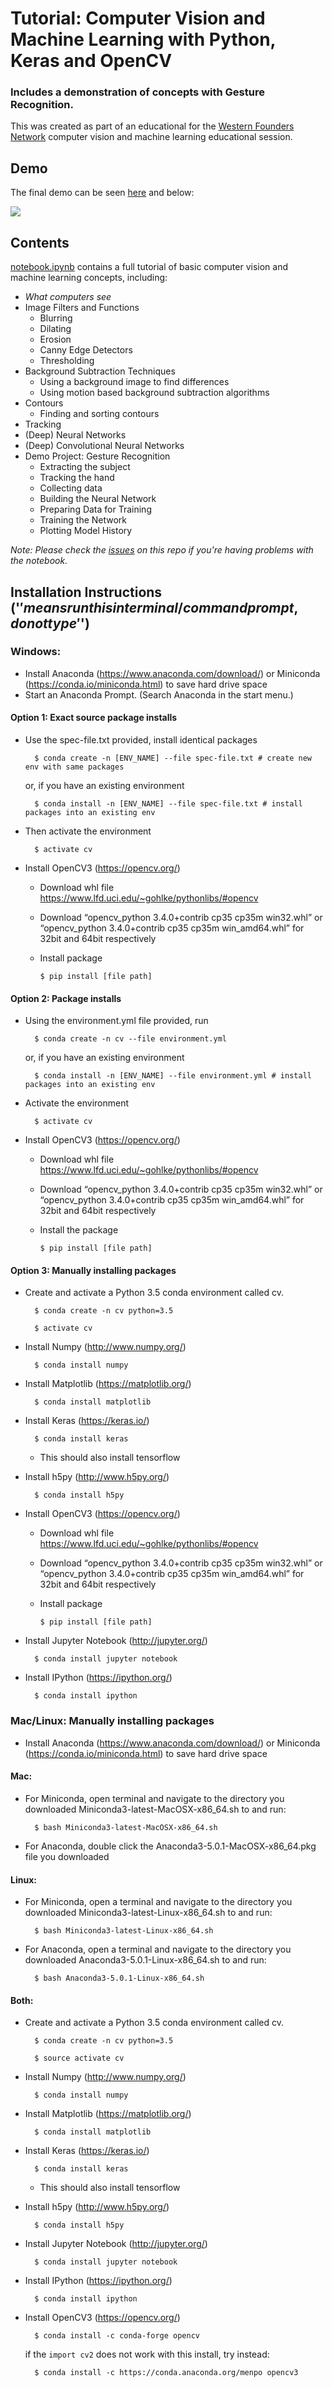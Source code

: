 # Tutorial: Computer Vision and Machine Learning with Python, Keras and OpenCV

### Includes a demonstration of concepts with Gesture Recognition.
This was created as part of an educational for the [Western Founders Network](https://foundersnetwork.ca/) computer vision and machine learning educational session.

## Demo

The final demo can be seen [here](https://www.youtube.com/watch?v=IJV11OGTNT8) and below:

<a href="https://imgflip.com/gif/22n3o6"><img src="https://i.imgflip.com/22n3o6.gif"/></a>

## Contents
[notebook.ipynb](https://github.com/jrobchin/Computer-Vision-Basics-with-Python-Keras-and-OpenCV/blob/master/notebook.ipynb) contains a full tutorial of basic computer vision and machine learning concepts, including:

* *What computers see*
* Image Filters and Functions
  - Blurring
  - Dilating
  - Erosion
  - Canny Edge Detectors
  - Thresholding
* Background Subtraction Techniques
  - Using a background image to find differences
  - Using motion based background subtraction algorithms
* Contours
  - Finding and sorting contours
* Tracking
* (Deep) Neural Networks 
* (Deep) Convolutional Neural Networks
* Demo Project: Gesture Recognition
  - Extracting the subject
  - Tracking the hand
  - Collecting data
  - Building the Neural Network
  - Preparing Data for Training
  - Training the Network
  - Plotting Model History
  
*Note: Please check the [issues](https://github.com/jrobchin/Computer-Vision-Basics-with-Python-Keras-and-OpenCV/issues) on this repo if you're having problems with the notebook.*

## Installation Instructions ('$' means run this in terminal/command prompt, do not type '$')
### Windows:
* Install Anaconda (https://www.anaconda.com/download/) or Miniconda (https://conda.io/miniconda.html) to save hard drive space
* Start an Anaconda Prompt. (Search Anaconda in the start menu.)
#### Option 1: Exact source package installs
* Use the spec-file.txt provided, install identical packages

        $ conda create -n [ENV_NAME] --file spec-file.txt # create new env with same packages
    or, if you have an existing environment

        $ conda install -n [ENV_NAME] --file spec-file.txt # install packages into an existing env
* Then activate the environment

        $ activate cv
* Install OpenCV3 (https://opencv.org/)
    - Download whl file https://www.lfd.uci.edu/~gohlke/pythonlibs/#opencv
    - Download “opencv_python 3.4.0+contrib cp35 cp35m win32.whl” or “opencv_python 3.4.0+contrib cp35 cp35m win_amd64.whl” for 32bit and 64bit respectively
    - Install package

          $ pip install [file path]
#### Option 2: Package installs
* Using the environment.yml file provided, run

        $ conda create -n cv --file environment.yml
    or, if you have an existing environment

        $ conda install -n [ENV_NAME] --file environment.yml # install packages into an existing env
* Activate the environment

        $ activate cv
* Install OpenCV3 (https://opencv.org/)
    - Download whl file https://www.lfd.uci.edu/~gohlke/pythonlibs/#opencv
    - Download “opencv_python 3.4.0+contrib cp35 cp35m win32.whl” or “opencv_python 3.4.0+contrib cp35 cp35m win_amd64.whl” for 32bit and 64bit respectively
    - Install the package

          $ pip install [file path]
#### Option 3: Manually installing packages
* Create and activate a Python 3.5 conda environment called cv.

        $ conda create -n cv python=3.5

        $ activate cv
* Install Numpy (http://www.numpy.org/)

        $ conda install numpy
* Install Matplotlib (https://matplotlib.org/)

        $ conda install matplotlib
* Install Keras (https://keras.io/) 

        $ conda install keras
    - This should also install tensorflow
* Install h5py (http://www.h5py.org/)

        $ conda install h5py
* Install OpenCV3 (https://opencv.org/)
    - Download whl file https://www.lfd.uci.edu/~gohlke/pythonlibs/#opencv
    - Download “opencv_python 3.4.0+contrib cp35 cp35m win32.whl” or “opencv_python 3.4.0+contrib cp35 cp35m win_amd64.whl” for 32bit and 64bit respectively
    - Install package

          $ pip install [file path]
* Install Jupyter Notebook (http://jupyter.org/)

        $ conda install jupyter notebook
* Install IPython (https://ipython.org/)

        $ conda install ipython
        
### Mac/Linux: Manually installing packages
* Install Anaconda (https://www.anaconda.com/download/) or Miniconda (https://conda.io/miniconda.html) to save hard drive space
#### Mac:
* For Miniconda, open terminal and navigate to the directory you downloaded Miniconda3-latest-MacOSX-x86_64.sh to and run:

        $ bash Miniconda3-latest-MacOSX-x86_64.sh

* For Anaconda, double click the Anaconda3-5.0.1-MacOSX-x86_64.pkg file you downloaded

#### Linux:
* For Miniconda, open a terminal and navigate to the directory you downloaded Miniconda3-latest-Linux-x86_64.sh to and run:

        $ bash Miniconda3-latest-Linux-x86_64.sh

* For Anaconda, open a terminal and navigate to the directory you downloaded Anaconda3-5.0.1-Linux-x86_64.sh to and run:

        $ bash Anaconda3-5.0.1-Linux-x86_64.sh

#### Both:
* Create and activate a Python 3.5 conda environment called cv.

        $ conda create -n cv python=3.5

        $ source activate cv
* Install Numpy (http://www.numpy.org/)

        $ conda install numpy
* Install Matplotlib (https://matplotlib.org/)

        $ conda install matplotlib
* Install Keras (https://keras.io/) 

        $ conda install keras
    - This should also install tensorflow
* Install h5py (http://www.h5py.org/)

        $ conda install h5py
* Install Jupyter Notebook (http://jupyter.org/)

        $ conda install jupyter notebook
* Install IPython (https://ipython.org/)

        $ conda install ipython
* Install OpenCV3 (https://opencv.org/)
        
        $ conda install -c conda-forge opencv 
    
    if the `import cv2` does not work with this install, try instead:
    
        $ conda install -c https://conda.anaconda.org/menpo opencv3
